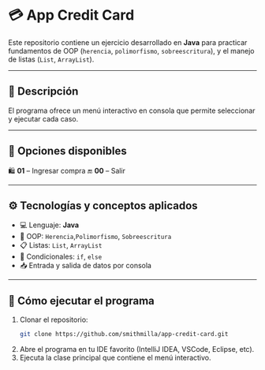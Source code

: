# 💳 App Credit Card

Este repositorio contiene un ejercicio desarrollado en **Java** para practicar fundamentos de OOP  (`herencia`, `polimorfismo`, `sobreescritura`), y el manejo de listas (`List`, `ArrayList`).

---

## 📘 Descripción

El programa ofrece un menú interactivo en consola que permite seleccionar y ejecutar cada caso.

---

## 🧪 Opciones disponibles

🛍️ **01** – Ingresar compra
🔚 **00** – Salir

---

## ⚙️ Tecnologías y conceptos aplicados

- 💻 Lenguaje: **Java**
- 🧩 OOP: `Herencia`,`Polimorfismo`, `Sobreescritura`
- 📋 Listas: `List`, `ArrayList`
- 🔀 Condicionales: `if`, `else`
- 📥 Entrada y salida de datos por consola

---

## 🚀 Cómo ejecutar el programa

1. Clonar el repositorio:
   ```bash
   git clone https://github.com/smithmilla/app-credit-card.git

2. Abre el programa en tu IDE favorito (IntelliJ IDEA, VSCode, Eclipse, etc).
3. Ejecuta la clase principal que contiene el menú interactivo.
